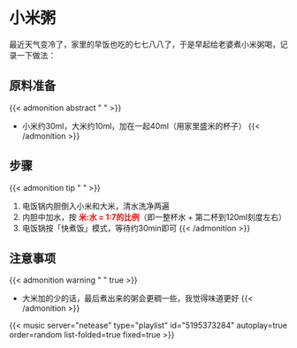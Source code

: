 # 小米粥


最近天气变冷了，家里的早饭也吃的七七八八了，于是早起给老婆煮小米粥喝，记录一下做法：

## 原料准备
{{< admonition abstract " " >}}
- 小米约30ml，大米约10ml，加在一起40ml（用家里盛米的杯子）
{{< /admonition >}}

## 步骤
{{< admonition tip " " >}}
1. 电饭锅内胆倒入小米和大米，清水洗净两遍
2. 内胆中加水，按 **<font color=red>米:水 = 1:7的比例</font>**（即一整杯水 + 第二杯到120ml刻度左右）
3. 电饭锅按「快煮饭」模式，等待约30min即可
{{< /admonition >}}

## 注意事项
{{< admonition warning " " true >}}
- 大米加的少的话，最后煮出来的粥会更稠一些，我觉得味道更好
{{< /admonition >}}



{{< music server="netease" type="playlist" id="5195373284" autoplay=true order=random list-folded=true fixed=true >}}


